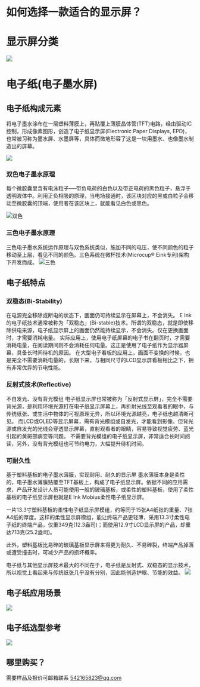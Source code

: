 # 如何选择一款适合的显示屏？ 

# 显示屏分类
![](平板显示分类.png)

# 电子纸(电子墨水屏)

## 电子纸构成元素
将电子墨水涂布在一层塑料薄膜上，再贴覆上薄膜晶体管(TFT)电路，经由驱动IC控制，形成像素图形，创造了电子纸显示屏(Electronic Paper Displays, EPD)，也常被习称为墨水屏、水墨屏等，具体而微地形容了这是一块用墨水、也像墨水制造出的屏幕。

![](电子纸组成.jpg)
### 双色电子墨水原理
每个微胶囊里含有电泳粒子──带负电荷的白色以及带正电荷的黑色粒子，悬浮于透明液体中。利用正负相吸的原理，当电场接通时，该区块对应的黑或白粒子会移动至微胶囊的顶端，使用者在该区块上，就能看见白色或黑色。

![双色](双色电子墨水原理.gif)
### 三色电子墨水原理

三色电子墨水系统运作原理与双色系统类似，施加不同的电压，使不同颜色的粒子移动至上层，看见不同的颜色。三色系统在微杯技术(Microcup®  Eink专利)架构下开发而成。
![三色](三色电子墨水原理.gif)
## 电子纸特点

### 双稳态(Bi-Stability)

在电源完全移除或断电的状态下，画面仍可持续显示在屏幕上，不会消失。
E Ink的电子纸技术通常被称为「双稳态」(Bi-stable)技术。所谓的双稳态，就是即使移除供电来源，电子纸显示屏上的画面仍然能持续显示，不会消失。仅在更换画面时，才需要消耗电量。
实际应用上，使用电子纸屏幕的电子书在翻页时，才需要消耗电量，在阅读期间则不会消耗任何电量。这正是使用了电子纸作为显示器屏幕，具备长时间待机的原因。
在大型电子看板的应用上，画面不变换的时候，也是完全不需要消耗电量的，长期下来，与相同尺寸的LCD显示屏看板相比之下，拥有非常优异的节电性能。

### 反射式技术(Reflective)

不自发光、没有背光模组
电子纸显示屏也常被称为「反射式显示屏」，完全不需要背光源，是利用环境光源打在电子纸显示屏幕上，再折射光线至观看者的眼中，与传统纸张、或生活中物体的可视原理无异，所以环境光源越亮，电子纸也越清晰可见。
而LCD或OLED等显示屏幕，需有背光模组或自发光，才能看到影像。但背光源或自发光的光线会穿透显示屏幕，直射观看者的眼睛，容易导致视觉疲劳、蓝光引起的黄斑部病变等问题。
不需要背光模组的电子纸显示屏，非常适合长时间阅读，另外，没有背光模组也可节约电力，大幅提升待机时间。

### 可耐久性

基于塑料基板的电子墨水薄膜，实现耐用、耐久的显示屏
墨水薄膜本身是柔性的，电子墨水薄膜贴覆至TFT基板上，构成了电子纸显示屏。依据不同的应用需求，产品开发设计人员可能使用一般的玻璃基板，或柔性的塑料基板，使用了柔性基板的电子纸显示屏也就是E Ink Mobius柔性电子纸显示屏。

一片13.3寸塑料基板的柔性电子纸显示屏模组，约等同于15张A4纸张的重量、7张A4纸的厚度。这样的柔性显示屏模组，能让终端产品更轻薄，采用13.3寸柔性电子纸的终端产品，仅重349克(12.3盎司)；而使用12.9寸LCD显示屏的产品，却重达713克(25.2盎司)。

此外，塑料基板比易碎的玻璃基板显示屏来得更为耐久、不易碎裂，终端产品掉落或遭受撞击时，可减少产品的损坏概率。

电子纸与其他显示屏技术最大的不同在于，电子纸是反射式、双稳态的显示技术，所以视觉上看起来与传统纸张几乎没有分别，因此能创造护眼、节能的效益。
![](电子纸特性.jpg)

## 电子纸应用场景

![](电子纸应用场景.jpg)

## 电子纸选型参考

![](电子纸选型.jpg)

## 哪里购买？

需要样品及报价可邮箱联系 542165823@qq.com





